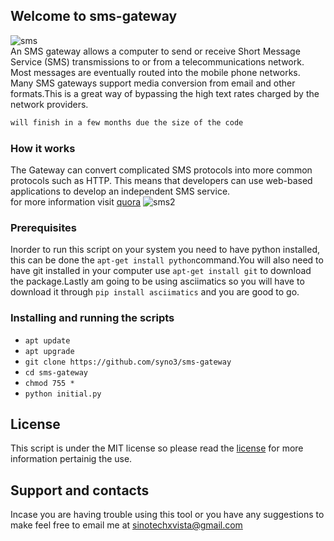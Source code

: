 ## Welcome to sms-gateway

![sms](https://raw.githubusercontent.com/syno3/sms-gateway/master/Images/sms3.png)<br>
An SMS gateway allows a computer to send or receive Short Message Service (SMS) transmissions to or from a telecommunications network. Most messages are eventually routed into the mobile phone networks. Many SMS gateways support media conversion from email and other formats.This is a great way of bypassing the high text rates charged by the network providers.
```markdown
will finish in a few months due the size of the code
```
### How it works
The Gateway can convert complicated SMS protocols into more common protocols such as HTTP. This means that developers can use web-based applications to develop an independent SMS service.<br>
for more information visit [quora](https://www.quora.com/How-does-SMS-gateways-work)
![sms2](https://qph.ec.quoracdn.net/main-qimg-55497d0e94f38b86ac02e9cf56001fb5)
### Prerequisites
Inorder to run this script on your system you need to have python installed, this can be done the `apt-get install python`command.You will also need to have git installed in your computer use `apt-get install git` to download the package.Lastly am going  to be using asciimatics so you will have to download it through `pip install asciimatics` and you are good to go.
 ### Installing and running the scripts
<ul>
 <li><code>apt update</code></li>
 <li><code>apt upgrade</code></li>
 <li><code>git clone https://github.com/syno3/sms-gateway</code></li>
 <li><code>cd sms-gateway</code></li>
 <li><code>chmod 755 *</code></li>
 <li><code>python initial.py</code></li>
</ul>
 
## License
 This script is under the MIT license so please read the [license](https://github.com/syno3/sms-gateway/blob/master/LICENSE) for more information pertainig the use.
## Support and contacts
Incase you are having trouble using this tool or you have any suggestions to make feel free to email me at sinotechxvista@gmail.com
